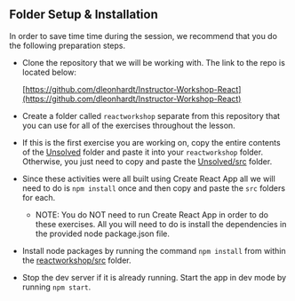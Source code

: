 ## Folder Setup & Installation

In order to save time time during the session, we recommend that you do the following preparation steps.

* Clone the repository that we will be working with. The link to the repo is located below:

	[https://github.com/dleonhardt/Instructor-Workshop-React](https://github.com/dleonhardt/Instructor-Workshop-React)

* Create a folder called `reactworkshop` separate from this repository that you can use for all of the exercises throughout the lesson.

* If this is the first exercise you are working on, copy the entire contents of the [Unsolved](Unsolved) folder and paste it into your `reactworkshop` folder. Otherwise, you just need to copy and paste the [Unsolved/src](Unsolved/src) folder.

* Since these activities were all built using Create React App all we will need to do is `npm install` once and then copy and paste the `src` folders for each.
	* NOTE: You do NOT need to run Create React App in order to do these exercises. All you will need to do is install the dependencies in the provided node package.json file.

* Install node packages by running the command `npm install` from within the [reactworkshop/src](reactworkshop/src) folder.

* Stop the dev server if it is already running. Start the app in dev mode by running `npm start`.